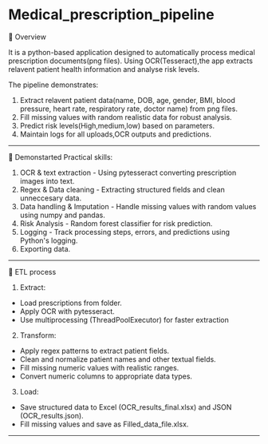 # Medical_prescription_pipeline

📌 Overview

It is a python-based application designed to automatically process medical prescription documents(png files). Using OCR(Tesseract),the app extracts relavent patient health information and analyse risk levels. 

The pipeline demonstrates:

1.  Extract relavent patient data(name, DOB, age, gender, BMI, blood pressure, heart rate, respiratory rate, doctor name) from png files.
2.  Fill missing values with random realistic data for robust analysis.
3.  Predict risk levels(High,medium,low) based on parameters.
4.  Maintain logs for all uploads,OCR outputs and predictions.

------------------------------------------------------------------------------------------------------------------------------------------------------

📌 Demonstarted Practical skills:

1.  OCR & text extraction - Using pytesseract converting prescription images into text.
2.  Regex & Data cleaning - Extracting structured fields and clean unneccesary data.
3.  Data handling & Imputation - Handle missing values with random values using numpy and pandas.
4.  Risk Analysis - Random forest classifier for risk prediction.
5.  Logging - Track processing steps, errors, and predictions using Python's logging.
6.  Exporting data.

------------------------------------------------------------------------------------------------------------------------------------------------------
📌 ETL process 

1.  Extract:
   -   Load prescriptions from folder.
   -   Apply OCR with pytesseract.
   -   Use multiprocessing (ThreadPoolExecutor) for faster extraction

2.  Transform:
   -   Apply regex patterns to extract patient fields.
   -   Clean and normalize patient names and other textual fields.
   -   Fill missing numeric values with realistic ranges.
   -   Convert numeric columns to appropriate data types.

3.  Load:
   -   Save structured data to Excel (OCR_results_final.xlsx) and JSON (OCR_results.json).
   -   Fill missing values and save as Filled_data_file.xlsx.

------------------------------------------------------------------------------------------------------------------------------------------------------
